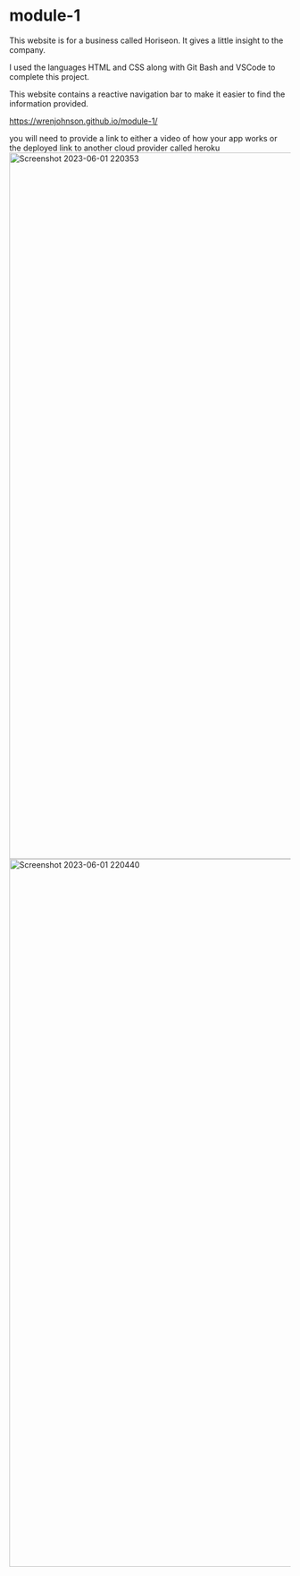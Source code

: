 # module-1
This website is for a business called Horiseon. It gives a little insight to the company.

I used the languages HTML and CSS along with Git Bash and VSCode to complete this project.

This website contains a reactive navigation bar to make it easier to find the information provided.

https://wrenjohnson.github.io/module-1/

you will need to provide a link to either a video of how your app works or the deployed link to another cloud provider called heroku
<img width="1262" alt="Screenshot 2023-06-01 220353" src="https://github.com/wrenjohnson/module-1/assets/134176077/112ea9aa-f9a2-40ba-8ca4-d862064e8d6b">
<img width="1265" alt="Screenshot 2023-06-01 220440" src="https://github.com/wrenjohnson/module-1/assets/134176077/10cf72bf-3644-4041-ac19-e97fc5185133">

